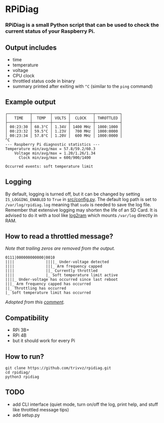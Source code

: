 RPiDiag
=======

### RPiDiag is a small Python script that can be used to check the current status of your Raspberry Pi.

Output includes
---------------

- time
- temperature
- voltage
- CPU clock
- throttled status code in binary
- summary printed after exiting with `^C` (similar to the `ping` command)

Example output
--------------

```
┌──────────┬────────┬───────┬──────────┬───────────┐
│   TIME   │  TEMP  │ VOLTS │  CLOCK   │ THROTTLED │
├──────────┼────────┼───────┼──────────┼───────────┤
│ 00:23:30 │ 60.3°C │ 1.34V │ 1400 MHz │ 1000:1000 │
│ 00:23:32 │ 59.5°C │ 1.23V │  700 MHz │ 1000:0000 │
│ 00:23:34 │ 57.8°C │ 1.20V │  600 MHz │ 1000:0000 │
^C
--- Raspberry Pi diagnostic statistics ---
Temperature min/avg/max = 57.8/59.2/60.3
    Voltage min/avg/max = 1.20/1.26/1.34
      Clock min/avg/max = 600/900/1400

Occurred events: soft temperature limit
```

Logging
-------

By default, logging is turned off, but it can be changed by setting `IS_LOGGING_ENABLED` to `True` in [src/config.py](src/config.py).
The default log path is set to `/var/log/rpidiag.log` meaning that `sudo` is needed to save the log file.
Remember that extensive logging may shorten the life of an SD Card.
It is advised to do it with a tool like [log2ram](https://github.com/azlux/log2ram) which mounts `/var/log` directly in RAM.

How to read a throttled message?
-------------------------------

*Note that trailing zeros are removed from the output.*

```
0111|000000000000|0010
||||              ||||_ Under-voltage detected
||||              |||_ Arm frequency capped
||||              ||_ Currently throttled
||||              |_ Soft temperature limit active
||||_ Under-voltage has occurred since last reboot
|||_ Arm frequency capped has occurred
||_ Throttling has occurred
|_ Soft temperature limit has occurred
```
*Adopted from this [comment](https://github.com/raspberrypi/firmware/commit/404dfef3b364b4533f70659eafdcefa3b68cd7ae#commitcomment-31620480).*

Compatibility
-------------

- RPi 3B+
- RPi 4B
- but it should work for every Pi

How to run?
-----------

```
git clone https://github.com/trivvz/rpidiag.git
cd rpidiag/
python3 rpidiag
```

TODO
----

- add CLI interface (quiet mode, turn on/off the log, print help, and stuff like throttled message tips)
- add setup.py
